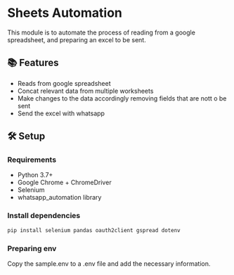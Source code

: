 # Sheets Automation

This module is to automate the process of reading from a google spreadsheet, and preparing an excel to be sent.

## 📚 Features

- Reads from google spreadsheet
- Concat relevant data from multiple worksheets
- Make changes to the data accordingly removing fields that are nott o be sent
- Send the excel with whatsapp

## 🛠️ Setup
### Requirements
- Python 3.7+
- Google Chrome + ChromeDriver
- Selenium
- whatsapp_automation library

### Install dependencies

```bash
pip install selenium pandas oauth2client gspread dotenv
```

### Preparing env
Copy the sample.env to a .env file and add the necessary information.

